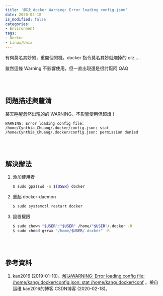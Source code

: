 ```yaml
---
title: '解决 docker Warning: Error loading config.json'
date: 2020-02-18
is_modified: false
categories:
- Environment
tags:
- Docker
- Linux/Unix
--- 
```


有夠莫名其妙的，重開個的機。docker 指令莫名其妙就爛掉的 orz ....
   
雖然這條 Warning 不影響使用，但一直出現還是很討厭阿 QAQ

<!--more-->
<br><br> 

## 問題描述與釐清
某天~~睡醒~~忽然出現的的 WARNING，不影響使用但超煩！
```
WARNING: Error loading config file: /home/Cynthia_Chuang/.docker/config.json: stat /home/Cynthia_Chuang/.docker/config.json: permission denied
```

<br><br> 

## 解決辦法
1. 添加使用者  
    ```bash
    $ sudo gpasswd -a ${USER} docker 
    ```
2. 重起 docker-daemon  
    ```bash
    $ sudo systemctl restart docker
    ```
3. 設置權限  
    ```bash
    $ sudo chown "$USER":"$USER" /home/"$USER"/.docker -R
    $ sudo chmod g+rwx "/home/$USER/.docker" -R
    ```
 

<br><br> 

## 參考資料 
1. kan2016 (2019-01-10)。[解决WARNING: Error loading config file: /home/kang/.docker/config.json: stat /home/kang/.docker/conf](https://blog.csdn.net/kan2016/article/details/86242571) 。檢自 运维 kan2016的博客 CSDN博客 (2020-02-18)。